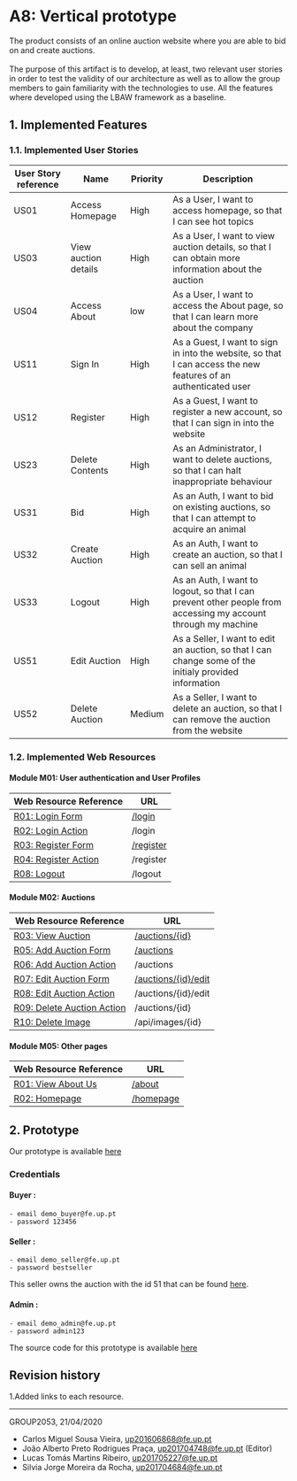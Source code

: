 # A8: Vertical prototype

The product consists of an online auction website where you are able to bid on and create auctions.
<br/>   
The purpose of this artifact is to develop, at least, two relevant user stories in order to test the validity of our architecture as well as to allow the group members to gain familiarity with the technologies to use. All the features where developed using the LBAW framework as a baseline.

## 1. Implemented Features

### 1.1. Implemented User Stories


| User Story reference | Name                   | Priority                   | Description                   |
| -------------------- | ---------------------- | -------------------------- | ----------------------------- |
| US01                 | Access Homepage | High | As a User, I want to access homepage, so that I can see hot topics |
| US03                 | View auction details | High | As a User, I want to view auction details, so that I can obtain more information about the auction |
| US04                 | Access About | low |As a User, I want to access the About page, so that I can learn more about the company |
| US11                 | Sign In | High | As a Guest, I want to sign in into the website, so that I can access the new features of an authenticated user |
| US12                 | Register | High | As a Guest, I want to register a new account, so that I can sign in into the website |
| US23                 | Delete Contents | High | As an Administrator, I want to delete auctions, so that I can halt inappropriate behaviour |
| US31                 | Bid | High | As an Auth, I want to bid on existing auctions, so that I can attempt to acquire an animal |
| US32                 | Create Auction | High | As an Auth, I want to create an auction, so that I can sell an animal |
| US33                 | Logout | High | As an Auth, I want to logout, so that I can prevent other people from accessing my account through my machine |
| US51                 | Edit Auction | High | As a Seller, I want to edit an auction, so that I can change some of the initialy provided information |
| US52                 | Delete Auction | Medium | As a Seller, I want to delete an auction, so that I can remove the auction from the website |

### 1.2. Implemented Web Resources


#### Module M01: User authentication and User Profiles  

| Web Resource Reference | URL                            |
| ---------------------- | ------------------------------ |
| [R01: Login Form](https://git.fe.up.pt/lbaw/lbaw1920/lbaw2053/-/wikis/a7#r101-login-form) | [/login](http://lbaw2053.lbaw-prod.fe.up.pt/login) |
| [R02: Login Action](https://git.fe.up.pt/lbaw/lbaw1920/lbaw2053/-/wikis/a7#r102-login-action)  | /login |
| [R03: Register Form](https://git.fe.up.pt/lbaw/lbaw1920/lbaw2053/-/wikis/a7#r103-register-form) | [/register](http://lbaw2053.lbaw-prod.fe.up.pt/register) |
| [R04: Register Action](https://git.fe.up.pt/lbaw/lbaw1920/lbaw2053/-/wikis/a7#r104-register-action)    | /register |
| [R08: Logout](https://git.fe.up.pt/lbaw/lbaw1920/lbaw2053/-/wikis/a7#r108-logout) | /logout |


#### Module M02: Auctions

| Web Resource Reference | URL                            |
| ---------------------- | ------------------------------ |
| [R03: View Auction](https://git.fe.up.pt/lbaw/lbaw1920/lbaw2053/-/wikis/a7#r203-view-auction) | [/auctions/{id}](http://lbaw2053.lbaw-prod.fe.up.pt/auctions/51) |
| [R05: Add Auction Form](https://git.fe.up.pt/lbaw/lbaw1920/lbaw2053/-/wikis/a7#r205-add-auction-form) | [/auctions](http://lbaw2053.lbaw-prod.fe.up.pt/auctions) |
| [R06: Add Auction Action](https://git.fe.up.pt/lbaw/lbaw1920/lbaw2053/-/wikis/a7#r206-add-auction-action) | /auctions |
| [R07: Edit Auction Form](https://git.fe.up.pt/lbaw/lbaw1920/lbaw2053/-/wikis/a7#r207-edit-auction-form) | [/auctions/{id}/edit](http://lbaw2053.lbaw-prod.fe.up.pt/auctions/51/edit) |
| [R08: Edit Auction Action](https://git.fe.up.pt/lbaw/lbaw1920/lbaw2053/-/wikis/a7#r208-edit-auction-action) | /auctions/{id}/edit |
| [R09: Delete Auction Action](https://git.fe.up.pt/lbaw/lbaw1920/lbaw2053/-/wikis/a7#r209-delete-auction-action) | /auctions/{id} |
| [R10: Delete Image](https://git.fe.up.pt/lbaw/lbaw1920/lbaw2053/-/wikis/a7#r210-delete-image)  | /api/images/{id} |


#### Module M05: Other pages

| Web Resource Reference | URL                            |
| ---------------------- | ------------------------------ |
| [R01: View About Us](https://git.fe.up.pt/lbaw/lbaw1920/lbaw2053/-/wikis/a7#r501-about-us) | [/about](http://lbaw2053.lbaw-prod.fe.up.pt/about) |
| [R02: Homepage](https://git.fe.up.pt/lbaw/lbaw1920/lbaw2053/-/wikis/a7#r502-homepage) | [/homepage](http://lbaw2053.lbaw-prod.fe.up.pt/homepage) |


## 2. Prototype

Our prototype is available [here](http://lbaw2053.lbaw-prod.fe.up.pt) 

### Credentials

#### Buyer :
    - email demo_buyer@fe.up.pt
    - password 123456
#### Seller :
    - email demo_seller@fe.up.pt
    - password bestseller

This seller owns the auction with the id 51 that can be found [here](http://lbaw2053.lbaw-prod.fe.up.pt/auctions/51).

#### Admin :
    - email demo_admin@fe.up.pt
    - password admin123

The source code for this prototype is available [here](https://git.fe.up.pt/lbaw/lbaw1920/lbaw2053)


## Revision history

1.Added links to each resource.

***
GROUP2053, 21/04/2020

* Carlos Miguel Sousa Vieira, up201606868@fe.up.pt
* João Alberto Preto Rodrigues Praça, up201704748@fe.up.pt (Editor) 
* Lucas Tomás Martins Ribeiro, up201705227@fe.up.pt 
* Silvia Jorge Moreira da Rocha, up201704684@fe.up.pt